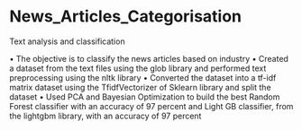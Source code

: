 # News_Articles_Categorisation
Text analysis and classification

•	The objective is to classify the news articles based on industry
•	Created a dataset from the text files using the glob library and performed text preprocessing using the nltk library
•	Converted the dataset into a tf-idf matrix dataset using the TfidfVectorizer of Sklearn library and split the dataset
•	Used PCA and Bayesian Optimization to build the best Random Forest classifier with an accuracy of 97 percent and Light GB classifier, from the lightgbm library, with an accuracy of 97 percent
